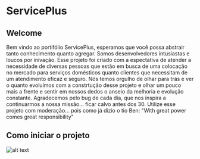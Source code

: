 # ServicePlus
## Welcome
Bem vindo ao portifólio ServicePlus, esperamos que você possa abstrair tanto conhecimento quanto agregar. Somos desenvolvedores intusiastas e loucos por inivação.
Esse projeto foi criado com a espectativa de atender a necessidade de diversas pessoas que estão em busca de uma colocação no mercado para serviços domésticos quanto clientes que necessitam de um atendimento eficaz e seguro.
Nós temos orgulho de olhar para trás e ver o quanto evoluímos com a constrtução desse projeto e olhar um pouco mais a frente e sentir em nossos dedos o anseio da melhoria e evolução constante.
Agradecemos pelo bug de cada dia, que nos inspira a continuarmos a nossa missão... ficar calvo antes dos 30.
Utilize esse projeto com moderação... pois como já dizio o tio Ben: "With great power comes great responsibility"

## Como iniciar o projeto
![alt text](./img/imgReadme/connect-database-server.PNG)
   